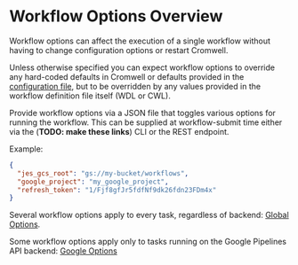 # Workflow Options Overview

Workflow options can affect the execution of a single workflow without having to change configuration options or restart Cromwell. 

Unless otherwise specified you can expect workflow options to override any hard-coded defaults in Cromwell or defaults provided in the [configuration file](../Configuring), but to be overridden by any values provided in the workflow definition file itself (WDL or CWL).

Provide workflow options via a JSON file that toggles various options for running the workflow. This can be supplied at workflow-submit time either via the (**TODO: make these links**) CLI or the REST endpoint.

Example:

```json
{
  "jes_gcs_root": "gs://my-bucket/workflows",
  "google_project": "my_google_project",
  "refresh_token": "1/Fjf8gfJr5fdfNf9dk26fdn23FDm4x"
}
```

Several workflow options apply to every task, regardless of backend: [Global Options](Global).

Some workflow options apply only to tasks running on the Google Pipelines API backend: [Google Options](Google)
